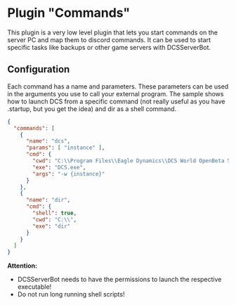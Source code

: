 # Plugin "Commands"
This plugin is a very low level plugin that lets you start commands on the server PC and map them to discord commands. 
It can be used to start specific tasks like backups or other game servers with DCSServerBot.

## Configuration
Each command has a name and parameters. These parameters can be used in the arguments you use to call your external 
program. The sample shows how to launch DCS from a specific command (not really useful as you have .startup, but you
get the idea) and dir as a shell command. 

```json
{
  "commands": [
    {
      "name": "dcs",
      "params": [ "instance" ],
      "cmd": {
        "cwd": "C:\\Program Files\\Eagle Dynamics\\DCS World OpenBeta Server\\bin",
        "exe": "DCS.exe",
        "args": "-w {instance}"
      }
    },
    {
      "name": "dir",
      "cmd": {
        "shell": true,
        "cwd": "C:\\",
        "exe": "dir"
      }
    }
  ]
}
```
**Attention:**</br>
* DCSServerBot needs to have the permissions to launch the respective executable!
* Do not run long running shell scripts!
